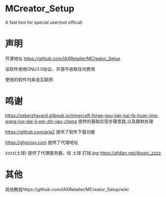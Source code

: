 # MCreator_Setup
A fast tool for special user(not offical)

# 声明
开源地址 https://github.com/IAXRetailer/MCreator_Setup

该软件使用GNU3.0协议，开源不收取任何费用

使用的软件均来自互联网

# 鸣谢
https://zekerzhayard.gitbook.io/minecraft-forge-gou-jian-kai-fa-huan-jing-wang-luo-dai-li-pei-zhi-jiao-cheng 提供的基础实现步骤思路,以及静默处理

https://github.com/aria2 提供了软件下载功能

https://ghproxy.com 提供了代理地址

zzzz(土球) 提供了代理服务器，给 土球 打钱.jpg https://afdian.net/@ustc_zzzz

# 其他
其他教程https://github.com/IAXRetailer/MCreator_Setup/wiki